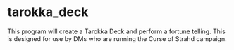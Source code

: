 # tarokka_deck
 This program will create a Tarokka Deck and perform a fortune telling. This is designed for use by DMs who are running the Curse of Strahd campaign.
